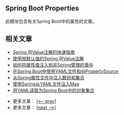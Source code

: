 ## Spring Boot Properties

此模块包含有关Spring Boot中的属性的文章。

## 相关文章

+ [Spring @Value注解的快速指南](http://tu-yucheng.github.io/springboot/2023/05/12/spring-value-annotation.html)
+ [使用带默认值的Spring @Value注解](http://tu-yucheng.github.io/springboot/2023/05/12/spring-value-defaults.html)
+ [如何将属性值注入到非Spring管理的类中](http://tu-yucheng.github.io/springboot/2023/05/12/inject-properties-value-non-spring-class.html)
+ [在Spring Boot中使用YAML文件和@PropertySource](http://tu-yucheng.github.io/springboot/2023/05/12/spring-yaml-propertysource.html)
+ [从Spring属性文件中注入数组和集合](http://tu-yucheng.github.io/springboot/2023/05/12/spring-inject-arrays-lists.html)
+ [使用Spring从YAML文件注入Map](http://tu-yucheng.github.io/springboot/2023/05/12/spring-yaml-inject-map.html)
+ [将YAML读取为Spring Boot中的对象集合](http://tu-yucheng.github.io/springboot/2023/05/12/spring-boot-yaml-listspring-boot-yaml-list.html)

- 更多文章： [[<-- prev]](../spring-boot-properties-1/README.md)
- 更多文章： [[next -->]](../spring-boot-properties-3/README.md)